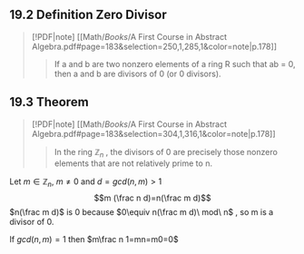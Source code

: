 ## 19.2 Definition Zero Divisor
> [!PDF|note] [[Math/_Books_/A First Course in Abstract Algebra.pdf#page=183&selection=250,1,285,1&color=note|p.178]]
> > If a and b are two nonzero elements of a ring R such that ab = 0, then a and b are divisors of 0 (or 0 divisors). 
> 

## 19.3 Theorem
> [!PDF|note] [[Math/_Books_/A First Course in Abstract Algebra.pdf#page=183&selection=304,1,316,1&color=note|p.178]]
> > In the ring $\mathbb Z_n$ , the divisors of 0 are precisely those nonzero elements that are not relatively prime to n.

Let $m\in \mathbb Z_n$, $m\neq 0$ and $d= gcd(n,m)>1$ $$m (\frac n d)=n(\frac m d)$$ $n(\frac m d)$ is 0 because $0\equiv n(\frac m d)\ mod\ n$ , so m is a divisor of 0.

If $gcd(n,m)=1$ then $m\frac n 1=mn=m0=0$ 

